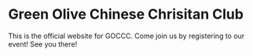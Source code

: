 # Green Olive Chinese Chrisitan Club 

This is the official website for GOCCC. Come join us by registering to our event! See you there! 
